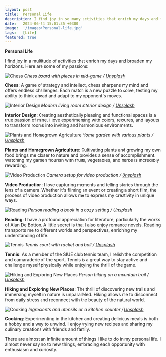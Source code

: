 ```yaml
---
layout: post
title:  Personal Life
description: I find joy in so many activities that enrich my days and fulfill me. Here are some of my passions.
date:   2024-06-24 15:01:35 +0300
image:  '/images/Personal-life.jpg'
tags:   [Life]
featured: true
---
```

**Personal Life**

I find joy in a multitude of activities that enrich my days and broaden my horizons. Here are some of my passions:

![Chess]({{site.baseurl}}/images/cs.jpg)
*Chess board with pieces in mid-game / [Unsplash](https://unsplash.com/)*

**Chess**: A game of strategy and intellect, chess sharpens my mind and offers endless challenges. Each match is a new puzzle to solve, testing my ability to think ahead and adapt to my opponent's moves.

![Interior Design]({{site.baseurl}}/images/cs.jpg)
*Modern living room interior design / [Unsplash](https://unsplash.com/)*

**Interior Design**: Creating aesthetically pleasing and functional spaces is a true passion of mine. I love experimenting with colors, textures, and layouts to transform rooms into inviting and harmonious environments.

![Plants and Homegrown Agriculture]({{site.baseurl}}/images/cs.jpg)
*Home garden with various plants / [Unsplash](https://unsplash.com/)*

**Plants and Homegrown Agriculture**: Cultivating plants and growing my own food brings me closer to nature and provides a sense of accomplishment. Watching my garden flourish with fruits, vegetables, and herbs is incredibly rewarding.

![Video Production]({{site.baseurl}}/images/cs.jpg)
*Camera setup for video production / [Unsplash](https://unsplash.com/)*

**Video Production**: I love capturing moments and telling stories through the lens of a camera. Whether it's filming an event or creating a short film, the process of video production allows me to express my creativity in unique ways.

![Reading]({{site.baseurl}}/images/cs.jpg)
*Person reading a book in a cozy setting / [Unsplash](https://unsplash.com/)*

**Reading**: I have a profound appreciation for literature, particularly the works of Alan De Botton. A little secret is that I also enjoy romance novels. Reading transports me to different worlds and perspectives, enriching my understanding of life.

![Tennis]({{site.baseurl}}/images/cs.jpg)
*Tennis court with racket and ball / [Unsplash](https://unsplash.com/)*

**Tennis**: As a member of the SIUE club tennis team, I relish the competition and camaraderie of the sport. Tennis is a great way to stay active and challenge myself physically while enjoying the thrill of the game.

![Hiking and Exploring New Places]({{site.baseurl}}/images/cs.jpg)
*Person hiking on a mountain trail / [Unsplash](https://unsplash.com/)*

**Hiking and Exploring New Places**: The thrill of discovering new trails and immersing myself in nature is unparalleled. Hiking allows me to disconnect from daily stress and reconnect with the beauty of the natural world.

![Cooking]({{site.baseurl}}/images/cs.jpg)
*Ingredients and utensils on a kitchen counter / [Unsplash](https://unsplash.com/)*

**Cooking**: Experimenting in the kitchen and creating delicious meals is both a hobby and a way to unwind. I enjoy trying new recipes and sharing my culinary creations with friends and family.

There are almost an infinite amount of things I like to do in my personal life. I almost never say no to new things, embracing each opportunity with enthusiasm and curiosity.